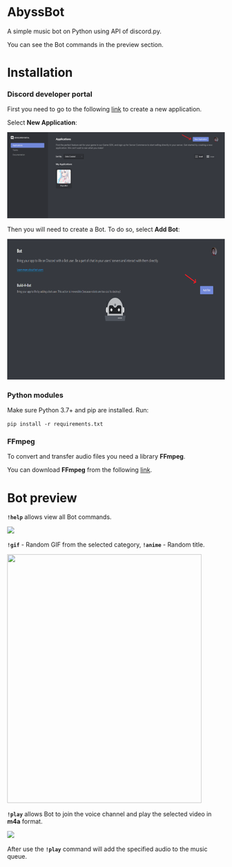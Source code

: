 # AbyssBot
A simple music bot on Python using API of discord.py.

You can see the Bot commands in the preview section.

# Installation

### Discord developer portal
First you need to go to the following [link](https://discord.com/developers/applications) to create a new application. 

Select **New Application**:

![](README_images/new_application.PNG)

Then you will need to create a Bot. To do so, select **Add Bot**:

<img src="README_images/add_bot.PNG" height="325" width="700">

### Python modules
Make sure Python 3.7+ and pip are installed. Run:

```pip install -r requirements.txt```

### FFmpeg
To convert and transfer audio files you need a library **FFmpeg**.

You can download **FFmpeg** from the following [link](https://ffmpeg.org/download.html).

# Bot preview
**```!help```** allows view all Bot commands.

![](README_images/help.PNG)

**```!gif```** - Random GIF from the selected category, **```!anime```** - Random title.

<img src="README_images/preview_1.PNG" height="575" width="450">

**```!play```** allows Bot to join the voice channel and play the selected video in **m4a** format.

![](README_images/preview_2.PNG)

After use the **```!play```** command will add the specified audio to the music queue.
